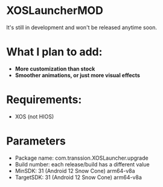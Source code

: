 # XOSLauncherMOD
It's still in development and won't be released anytime soon.
# What I plan to add:
- **More customization than stock**
- **Smoother animations, or just more visual effects**
# Requirements:
- XOS (not HIOS)
# Parameters
- Package name: com.transsion.XOSLauncher.upgrade
- Build number: each release/build has a different value 
- MinSDK: 31 (Android 12 Snow Cone) arm64-v8a
- TargetSDK: 31 (Android 12 Snow Cone) arm64-v8a

